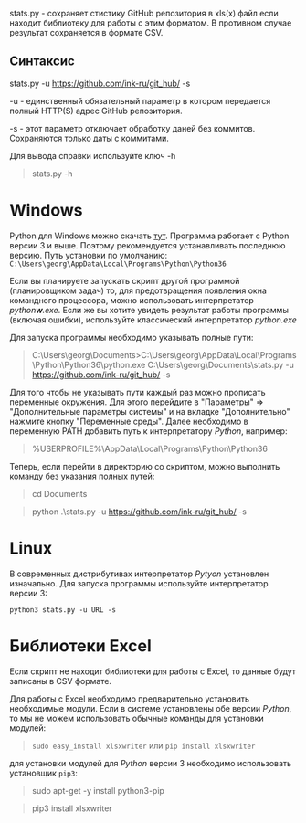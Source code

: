 stats.py - сохраняет стистику GitHub репозитория в xls(x) файл если находит библиотеку для работы с этим форматом. В противном случае результат сохраняется в формате CSV.

## Синтаксис
stats.py -u https://github.com/ink-ru/git_hub/ -s

-u - единственный обязательный параметр в котором передается полный HTTP(S) адрес GitHub репозитория.

-s - этот параметр отключает обработку даней без коммитов. Сохраняются только даты с коммитами.

Для вывода справки используйте ключ -h
> stats.py -h

# Windows
Python для Windows можно скачать [тут](https://www.python.org/downloads/windows/). Программа работает с Python версии 3 и выше. Поэтому рекомендуется устанавливать последнюю версию. Путь установки по умолчанию: `C:\Users\georg\AppData\Local\Programs\Python\Python36`

Если вы планируете запускать скрипт другой программой (планировщиком задач) то, для предотвращения появления окна командного процессора, можно использовать интерпретатор *python**w**.exe*. Если же вы хотите увидеть результат работы программы (включая ошибки), используйте классический интерпретатор *python.exe*

Для запуска программы необходимо указывать полные пути:
> C:\Users\georg\Documents>C:\Users\georg\AppData\Local\Programs\Python\Python36\python.exe C:\Users\georg\Documents\stats.py -u https://github.com/ink-ru/git_hub/ -s

Для того чтобы не указывать пути каждый раз можно прописать переменные окружения. Для этого перейдите в "Параметры" => "Дополнительные параметры системы" и на вкладке "Дополнительно" нажмите кнопку "Переменные среды". Далее необходимо в переменную PATH добавить путь к интерпретатору *Python*, например:
> %USERPROFILE%\AppData\Local\Programs\Python\Python36

Теперь, если перейти в директорию со скриптом, можно выполнить команду без указания полных путей:
> cd Documents

> python .\stats.py -u https://github.com/ink-ru/git_hub/ -s

# Linux
В современных дистрибутивах интерпретатор *Pytyon* установлен изначально. Для запуска программы используйте интерпретатор версии 3:

```python3 stats.py -u URL -s```

# Библиотеки Excel
Если скрипт не находит библиотеки для работы с Excel, то данные будут записаны в CSV формате.

<!-- > sudo apt-get install python-setuptools -->
Для работы с Excel необходимо предварительно установить необходимые модули. Если в системе установлены обе версии *Python*, то мы не можем использовать обычные команды для установки модулей:
> ```sudo easy_install xlsxwriter``` или ```pip install xlsxwriter```

для установки модулей для *Python* версии 3 необходимо использовать установщик `pip3`:
> sudo apt-get -y install python3-pip

> pip3 install xlsxwriter
<!-- > sudo pip3 install xlwt -->


